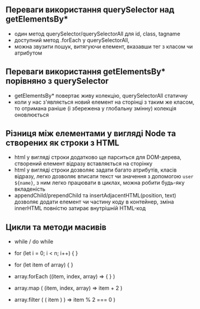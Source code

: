 ## Переваги використання querySelector над getElementsBy*

- один метод querySelector/querySelectorAll для id, class, tagname
- доступний метод .forEach у querySelectorAll,
- можна звузити пошук, витягуючи елемент, вказавши тег з класом чи атрибутом


## Переваги використання getElementsBy* порівняно з querySelector

- getElementsBy* повертає живу колекцію, querySelectorAll статичну
- коли у нас з'являється новий елемент на сторінці з таким же класом, то отримана раніше (і збережена у глобальну змінну) колекція оновлюється

## Різниця між елементами у вигляді Node та створених як строки з HTML

- html у вигляді строки додатково ще парситься для DOM-дерева, створений елемент відразу вставляється на сторінку
- html у вигляді строки дозволяє задати багато атрибутів, класів відразу, легко дозволяє вписати текст чи значення з допомогою `user ${name}`, з ним легко працювати в циклах, можна робити будь-яку вкладеність
- appendChild/prependChild та insertAdjacentHTML(position, text) дозволяє додати елемент чи частину коду в контейнер, зміна innerHTML повністю затирає внутрішній HTML-код


## Цикли та методи масивів

- while / do while
- for (let i = 0; i < n; i++) { }
- for (let item of array) { }


- array.forEach ((item, index, array) => { } )
- array.map ( (item, index, array) => item + 2 )
- array.filter ( ( item ) ) => item % 2 === 0 )